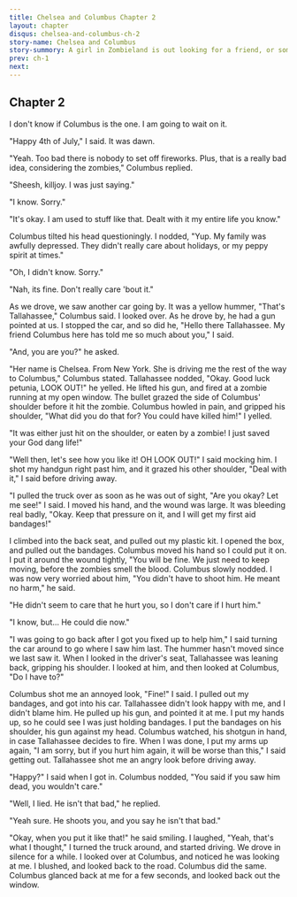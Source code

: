 ```yaml
---
title: Chelsea and Columbus Chapter 2
layout: chapter
disqus: chelsea-and-columbus-ch-2
story-name: Chelsea and Columbus
story-summory: A girl in Zombieland is out looking for a friend, or someone who will talk to her. A face that doesn't have blood on it even. But then, she finds Columbus. Story not mine its a friends on Deviantart named campbellsoup1549.
prev: ch-1
next: 
---
```


## Chapter 2 ##

I don't know if Columbus is the one. I am going to wait on it.

"Happy 4th of July," I said. It was dawn.

"Yeah. Too bad there is nobody to set off fireworks. Plus, that is a really bad idea, considering the zombies," Columbus replied.

"Sheesh, killjoy. I was just saying."

"I know. Sorry."

"It's okay. I am used to stuff like that. Dealt with it my entire life you know."

Columbus tilted his head questioningly. I nodded, "Yup. My family was awfully depressed. They didn't really care about holidays, or my peppy spirit at times."

"Oh, I didn't know. Sorry."

"Nah, its fine. Don't really care 'bout it."

As we drove, we saw another car going by. It was a yellow hummer, "That's Tallahassee," Columbus said. I looked over. As he drove by, he had a gun pointed at us. I stopped the car, and so did he, "Hello there Tallahassee. My friend Columbus here has told me so much about you," I said.

"And, you are you?" he asked.

"Her name is Chelsea. From New York. She is driving me the rest of the way to Columbus," Columbus stated. Tallahassee nodded, "Okay. Good luck petunia, LOOK OUT!" he yelled. He lifted his gun, and fired at a zombie running at my open window. The bullet grazed the side of Columbus' shoulder before it hit the zombie. Columbus howled in pain, and gripped his shoulder, "What did you do that for? You could have killed him!" I yelled.

"It was either just hit on the shoulder, or eaten by a zombie! I just saved your God dang life!"

"Well then, let's see how you like it! OH LOOK OUT!" I said mocking him. I shot my handgun right past him, and it grazed his other shoulder, "Deal with it," I said before driving away.

"I pulled the truck over as soon as he was out of sight, "Are you okay? Let me see!" I said. I moved his hand, and the wound was large. It was bleeding real badly, "Okay. Keep that pressure on it, and I will get my first aid bandages!"

I climbed into the back seat, and pulled out my plastic kit. I opened the box, and pulled out the bandages. Columbus moved his hand so I could put it on. I put it around the wound tightly, "You will be fine. We just need to keep moving, before the zombies smell the blood. Columbus slowly nodded. I was now very worried about him, "You didn't have to shoot him. He meant no harm," he said.

"He didn't seem to care that he hurt you, so I don't care if I hurt him."

"I know, but... He could die now."

"I was going to go back after I got you fixed up to help him," I said turning the car around to go where I saw him last. The hummer hasn't moved since we last saw it. When I looked in the driver's seat, Tallahassee was leaning back, gripping his shoulder. I looked at him, and then looked at Columbus, "Do I have to?"

Columbus shot me an annoyed look, "Fine!" I said. I pulled out my bandages, and got into his car. Tallahassee didn't look happy with me, and I didn't blame him. He pulled up his gun, and pointed it at me. I put my hands up, so he could see I was just holding bandages. I put the bandages on his shoulder, his gun against my head. Columbus watched, his shotgun in hand, in case Tallahassee decides to fire. When I was done, I put my arms up again, "I am sorry, but if you hurt him again, it will be worse than this," I said getting out. Tallahassee shot me an angry look before driving away.

"Happy?" I said when I got in. Columbus nodded, "You said if you saw him dead, you wouldn't care."

"Well, I lied. He isn't that bad," he replied.

"Yeah sure. He shoots you, and you say he isn't that bad."

"Okay, when you put it like that!" he said smiling. I laughed, "Yeah, that's what I thought," I turned the truck around, and started driving. We drove in silence for a while. I looked over at Columbus, and noticed he was looking at me. I blushed, and looked back to the road. Columbus did the same. Columbus glanced back at me for a few seconds, and looked back out the window.
